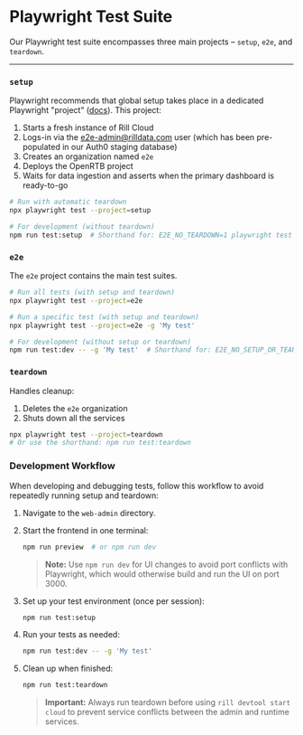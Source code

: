 # Playwright Test Suite

Our Playwright test suite encompasses three main projects – `setup`, `e2e`, and `teardown`.

---

### `setup`

Playwright recommends that global setup takes place in a dedicated Playwright "project" ([docs](https://playwright.dev/docs/test-global-setup-teardown#option-1-project-dependencies)). This project:

1. Starts a fresh instance of Rill Cloud
2. Logs-in via the e2e-admin@rilldata.com user (which has been pre-populated in our Auth0 staging database)
3. Creates an organization named `e2e`
4. Deploys the OpenRTB project
5. Waits for data ingestion and asserts when the primary dashboard is ready-to-go

```bash
# Run with automatic teardown
npx playwright test --project=setup

# For development (without teardown)
npm run test:setup  # Shorthand for: E2E_NO_TEARDOWN=1 playwright test --project=setup
```

### `e2e`

The `e2e` project contains the main test suites.

```bash
# Run all tests (with setup and teardown)
npx playwright test --project=e2e

# Run a specific test (with setup and teardown)
npx playwright test --project=e2e -g 'My test'

# For development (without setup or teardown)
npm run test:dev -- -g 'My test'  # Shorthand for: E2E_NO_SETUP_OR_TEARDOWN=1 playwright test --project=e2e
```

### `teardown`

Handles cleanup:
1. Deletes the `e2e` organization
2. Shuts down all the services

```bash
npx playwright test --project=teardown
# Or use the shorthand: npm run test:teardown
```

### Development Workflow

When developing and debugging tests, follow this workflow to avoid repeatedly running setup and teardown:

1. Navigate to the `web-admin` directory.

2. Start the frontend in one terminal:
   ```bash
   npm run preview  # or npm run dev
   ```
   > **Note:** Use `npm run dev` for UI changes to avoid port conflicts with Playwright, which would otherwise build and run the UI on port 3000.

3. Set up your test environment (once per session):
   ```bash
   npm run test:setup
   ```

4. Run your tests as needed:
   ```bash
   npm run test:dev -- -g 'My test'
   ```

5. Clean up when finished:
   ```bash
   npm run test:teardown
   ```
   > **Important:** Always run teardown before using `rill devtool start cloud` to prevent service conflicts between the admin and runtime services.